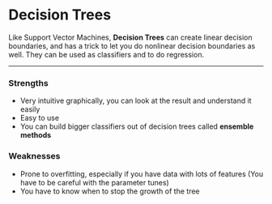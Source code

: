 # Decision Trees

Like Support Vector Machines, **Decision Trees** can create linear decision boundaries, and has a trick to let you do nonlinear decision boundaries as well. They can be used as classifiers and to do regression.

***

### Strengths

- Very intuitive graphically, you can look at the result and understand it easily
- Easy to use
- You can build bigger classifiers out of decision trees called **ensemble methods**

### Weaknesses

- Prone to overfitting, especially if you have data with lots of features (You have to be careful with the parameter tunes)
- You have to know when to stop the growth of the tree
